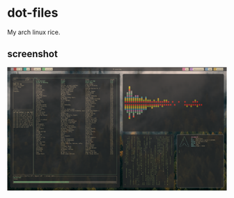 # dot-files
My arch linux rice.

## screenshot
![screenshot of my rice because i want attention for how sick my setup is](./rice.png)
